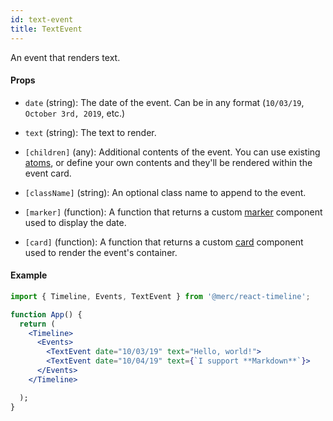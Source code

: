 ```yaml
---
id: text-event
title: TextEvent
---
```


An event that renders text.

#### Props

- `date` (string): The date of the event. Can be in any format (`10/03/19`, `October 3rd, 2019`, etc.)

- `text` (string): The text to render.

- `[children]` (any): Additional contents of the event. You can use existing [atoms](/docs/atoms), or define your own contents and they'll be rendered within the event card.

- `[className]` (string): An optional class name to append to the event.

- `[marker]` (function): A function that returns a custom [marker]() component used to display the date.

- `[card]` (function): A function that returns a custom [card]() component used to render the event's container.

#### Example

```jsx
import { Timeline, Events, TextEvent } from '@merc/react-timeline';

function App() {
  return (
    <Timeline>
      <Events>
        <TextEvent date="10/03/19" text="Hello, world!">
        <TextEvent date="10/04/19" text={`I support **Markdown**`}>
      </Events>
    </Timeline>

  );
}
```

